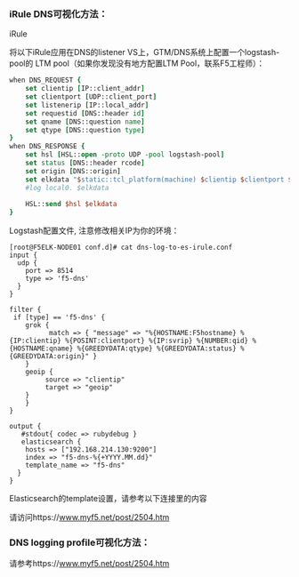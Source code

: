 ### iRule DNS可视化方法：

iRule

将以下iRule应用在DNS的listener VS上，GTM/DNS系统上配置一个logstash-pool的 LTM pool（如果你发现没有地方配置LTM Pool，联系F5工程师）：

````tcl
when DNS_REQUEST {
    set clientip [IP::client_addr]
    set clientport [UDP::client_port]
    set listenerip [IP::local_addr]
    set requestid [DNS::header id]
    set qname [DNS::question name]
    set qtype [DNS::question type]
}
when DNS_RESPONSE {
    set hsl [HSL::open -proto UDP -pool logstash-pool]
    set status [DNS::header rcode]
    set origin [DNS::origin]
    set elkdata "$static::tcl_platform(machine) $clientip $clientport $listenerip $requestid $qname $qtype $status $origin"
    #log local0. $elkdata
    
    HSL::send $hsl $elkdata
}
````



Logstash配置文件, 注意修改相关IP为你的环境：

```
[root@F5ELK-NODE01 conf.d]# cat dns-log-to-es-irule.conf
input {
  udp {
    port => 8514
    type => 'f5-dns'
  }
}

filter {
 if [type] == 'f5-dns' {
    grok {
          match => { "message" => "%{HOSTNAME:F5hostname} %{IP:clientip} %{POSINT:clientport} %{IP:svrip} %{NUMBER:qid} %{HOSTNAME:qname} %{GREEDYDATA:qtype} %{GREEDYDATA:status} %{GREEDYDATA:origin}" }
    }
    geoip {
         source => "clientip"
         target => "geoip"
    }
    }
}

output {
   #stdout{ codec => rubydebug }
   elasticsearch {
    hosts => ["192.168.214.130:9200"]
    index => "f5-dns-%{+YYYY.MM.dd}"
    template_name => "f5-dns"
  }
}
```



Elasticsearch的template设置，请参考以下连接里的内容

请访问https://www.myf5.net/post/2504.htm

### DNS logging profile可视化方法：

请参考https://www.myf5.net/post/2504.htm